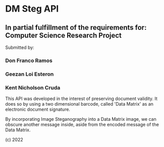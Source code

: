 # DM Steg API
## In partial fulfillment of the requirements for: Computer Science Research Project

 Submitted by:

### Don Franco Ramos

### Geezan Loi Esteron

### Kent Nicholson Cruda

  

This API was developed in the interest of preserving document validity. It does so
by using a two dimensional barcode, called 'Data Matrix' as an electronic document signature.

By incorporating Image Steganography into a Data Matrix image, we can obscure another message
inside, aside from the encoded message of the Data Matrix.

(c) 2022

